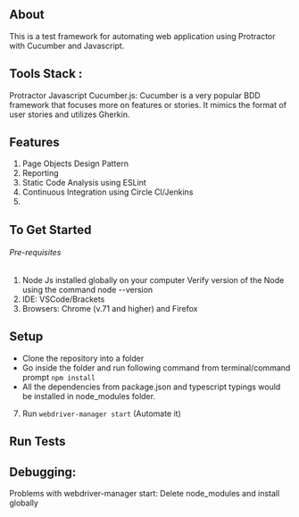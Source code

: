 ## About
This is a test framework for automating web application using Protractor with Cucumber and Javascript.

## Tools Stack :
Protractor
Javascript
Cucumber.js: Cucumber is a very popular BDD framework that focuses more on features or stories. It mimics the format of user stories and utilizes Gherkin.

## Features
1. Page Objects Design Pattern
2. Reporting
3. Static Code Analysis using ESLint
4. Continuous Integration using Circle CI/Jenkins
5. 

## To Get Started
###### Pre-requisites

1. Node Js installed globally on your computer
    Verify version of the Node using the command node --version
2. IDE: VSCode/Brackets
3. Browsers: Chrome (v.71 and higher) and Firefox

## Setup
* Clone the repository into a folder
* Go inside the folder and run following command from terminal/command prompt
    `npm install`
* All the dependencies from package.json and typescript typings would be installed in node_modules folder.
7. Run `webdriver-manager start` (Automate it)

## Run Tests


## Debugging:

Problems with webdriver-manager start: Delete node_modules and install globally
